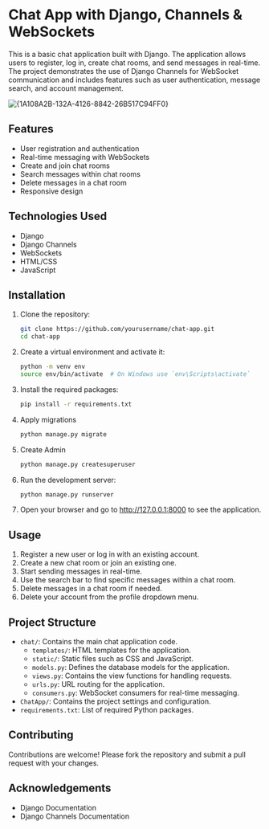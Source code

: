
# Chat App with Django, Channels & WebSockets



This is a basic chat application built with Django. The application allows users to register, log in, create chat rooms, and send messages in real-time. The project demonstrates the use of Django Channels for WebSocket communication and includes features such as user authentication, message search, and account management.

![{1A108A2B-132A-4126-8842-26B517C94FF0}](https://github.com/user-attachments/assets/2123cc7c-7351-4215-9a40-7b0f83f8ff6b)
## Features

- User registration and authentication
- Real-time messaging with WebSockets
- Create and join chat rooms
- Search messages within chat rooms
- Delete messages in a chat room
- Responsive design

## Technologies Used

- Django
- Django Channels
- WebSockets
- HTML/CSS
- JavaScript

## Installation

1. Clone the repository:

   ```bash
   git clone https://github.com/yourusername/chat-app.git
   cd chat-app

2. Create a virtual environment and activate it:
   ```bash
   python -m venv env
   source env/bin/activate  # On Windows use `env\Scripts\activate`
3. Install the required packages:
   ```bash
   pip install -r requirements.txt
4. Apply migrations
   ```bash
   python manage.py migrate
5. Create Admin
   ```bash
   python manage.py createsuperuser
6. Run the development server:
   ```bash
   python manage.py runserver
7. Open your browser and go to http://127.0.0.1:8000 to see the application.

## Usage

1. Register a new user or log in with an existing account.
2. Create a new chat room or join an existing one.
3. Start sending messages in real-time.
4. Use the search bar to find specific messages within a chat room.
5. Delete messages in a chat room if needed.
6. Delete your account from the profile dropdown menu.

## Project Structure


- `chat/`: Contains the main chat application code.
  - `templates/`: HTML templates for the application.
  - `static/`: Static files such as CSS and JavaScript.
  - `models.py`: Defines the database models for the application.
  - `views.py`: Contains the view functions for handling requests.
  - `urls.py`: URL routing for the application.
  - `consumers.py`: WebSocket consumers for real-time messaging.
- `ChatApp/`: Contains the project settings and configuration.
- `requirements.txt`: List of required Python packages.

## Contributing

Contributions are welcome! Please fork the repository and submit a pull request with your changes.

## Acknowledgements

- Django Documentation
- Django Channels Documentation
